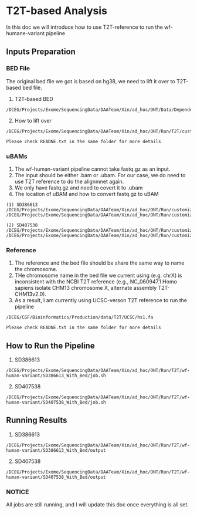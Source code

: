 # T2T-based Analysis
In this doc we will introduce how to use T2T-reference to run the wf-humane-variant pipeline
## Inputs Preparation
### BED File
The original bed file we got is based on hg38, we need to lift it over to T2T-based bed file.
1. T2T-based BED
```
/DCEG/Projects/Exome/SequencingData/DAATeam/Xin/ad_hoc/ONT/Data/Dependence/T2T/T2T_chrX_regionwise.bed
```
2. How to lift over
```
/DCEG/Projects/Exome/SequencingData/DAATeam/Xin/ad_hoc/ONT/Run/T2T/customize_script/BedConvert

Please check READNE.txt in the same folder for more details
```
### uBAMs
1. The wf-human-variant pipeline cannot take fastq.gz as an input.
2. The input should be either .bam or .ubam. For our case, we do need to use T2T reference to do the alignmnet again.
3. We only have fastq.gz and need to covert it to .ubam
4. The location of uBAM and how to convert fastq.gz to uBAM
```
(1) SD386613
/DCEG/Projects/Exome/SequencingData/DAATeam/Xin/ad_hoc/ONT/Run/customized_script/uBAM_Convert/SD386613/uBAM
/DCEG/Projects/Exome/SequencingData/DAATeam/Xin/ad_hoc/ONT/Run/customized_script/uBAM_Convert/SD386613/job.sh

(2) SD407538
/DCEG/Projects/Exome/SequencingData/DAATeam/Xin/ad_hoc/ONT/Run/customized_script/uBAM_Convert/SD407538/uBAM
/DCEG/Projects/Exome/SequencingData/DAATeam/Xin/ad_hoc/ONT/Run/customized_script/uBAM_Convert/SD407538/job.sh
```
### Reference
1. The reference and the bed file should be share the same way to name the chromosome. 
2. THe chromosome name in the bed file we current using (e.g. chrX) is inconsistent with the NCBI T2T reference (e.g., NC_060947.1 Homo sapiens isolate CHM13 chromosome X, alternate assembly T2T-CHM13v2.0).
3. As a result, I am currently using UCSC-verson T2T reference to run the pipeline
```
/DCEG/CGF/Bioinformatics/Production/data/T2T/UCSC/hs1.fa

Please check READNE.txt in the same folder for more details
```
## How to Run the Pipeline
1. SD386613
```
/DCEG/Projects/Exome/SequencingData/DAATeam/Xin/ad_hoc/ONT/Run/T2T/wf-human-variant/SD386613_With_Bed/job.sh
```
2. SD407538
```
/DCEG/Projects/Exome/SequencingData/DAATeam/Xin/ad_hoc/ONT/Run/T2T/wf-human-variant/SD407538_With_Bed/job.sh
```
## Running Results
1. SD386613
```
/DCEG/Projects/Exome/SequencingData/DAATeam/Xin/ad_hoc/ONT/Run/T2T/wf-human-variant/SD386613_With_Bed/output
```
2. SD407538
```
/DCEG/Projects/Exome/SequencingData/DAATeam/Xin/ad_hoc/ONT/Run/T2T/wf-human-variant/SD407538_With_Bed/output
```
### NOTICE
All jobs are still running, and I will update this doc once everything is all set.

